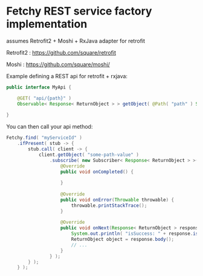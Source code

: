 # Fetchy REST service factory implementation

assumes Retrofit2 + Moshi + RxJava adapter for retrofit

Retrofit2 : https://github.com/square/retrofit

Moshi : https://github.com/square/moshi/


Example defining a REST api for retrofit + rxjava:

```java
public interface MyApi {

    @GET( "api/{path}" )
    Observable< Response< ReturnObject > > getObject( @Path( "path" ) String path );
    
}
``` 

You can then call your api method:

```java
Fetchy.find( "myServiceId" )
    .ifPresent( stub -> {
        stub.call( client -> {
            client.getObject( "some-path-value" )
                .subscribe( new Subscriber< Response< ReturnObject > >() {
                    @Override
                    public void onCompleted() {
    
                    }
    
                    @Override
                    public void onError(Throwable throwable) {
                        throwable.printStackTrace();
                    }
    
                    @Override
                    public void onNext(Response< ReturnObject > response) {
                        System.out.println( "isSuccess: " + response.isSuccessful() );
                        ReturnObject object = response.body();
                        // ...
                    }
                } );
        } );
    } );
```

